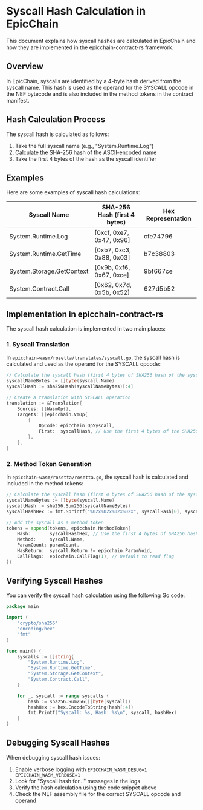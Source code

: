 # Syscall Hash Calculation in EpicChain

This document explains how syscall hashes are calculated in EpicChain and how they are implemented in the epicchain-contract-rs framework.

## Overview

In EpicChain, syscalls are identified by a 4-byte hash derived from the syscall name. This hash is used as the operand for the SYSCALL opcode in the NEF bytecode and is also included in the method tokens in the contract manifest.

## Hash Calculation Process

The syscall hash is calculated as follows:

1. Take the full syscall name (e.g., "System.Runtime.Log")
2. Calculate the SHA-256 hash of the ASCII-encoded name
3. Take the first 4 bytes of the hash as the syscall identifier

## Examples

Here are some examples of syscall hash calculations:

| Syscall Name | SHA-256 Hash (first 4 bytes) | Hex Representation |
|--------------|------------------------------|-------------------|
| System.Runtime.Log | [0xcf, 0xe7, 0x47, 0x96] | cfe74796 |
| System.Runtime.GetTime | [0xb7, 0xc3, 0x88, 0x03] | b7c38803 |
| System.Storage.GetContext | [0x9b, 0xf6, 0x67, 0xce] | 9bf667ce |
| System.Contract.Call | [0x62, 0x7d, 0x5b, 0x52] | 627d5b52 |

## Implementation in epicchain-contract-rs

The syscall hash calculation is implemented in two main places:

### 1. Syscall Translation

In `epicchain-wasm/rosetta/translates/syscall.go`, the syscall hash is calculated and used as the operand for the SYSCALL opcode:

```go
// Calculate the syscall hash (first 4 bytes of SHA256 hash of the syscall name)
syscallNameBytes := []byte(syscall.Name)
syscallHash := sha256Hash(syscallNameBytes)[:4]

// Create a translation with SYSCALL operation
translation := &Translation{
    Sources: []WasmOp{},
    Targets: []epicchain.VmOp{
        {
            OpCode: epicchain.OpSyscall,
            First:  syscallHash, // Use the first 4 bytes of the SHA256 hash
        },
    },
}
```

### 2. Method Token Generation

In `epicchain-wasm/rosetta/rosetta.go`, the syscall hash is calculated and included in the method tokens:

```go
// Calculate the syscall hash (first 4 bytes of SHA256 hash of the syscall name)
syscallNameBytes := []byte(syscall.Name)
syscallHash := sha256.Sum256(syscallNameBytes)
syscallHashHex := fmt.Sprintf("%02x%02x%02x%02x", syscallHash[0], syscallHash[1], syscallHash[2], syscallHash[3])

// Add the syscall as a method token
tokens = append(tokens, epicchain.MethodToken{
    Hash:       syscallHashHex, // Use the first 4 bytes of SHA256 hash
    Method:     syscall.Name,
    ParamCount: paramCount,
    HasReturn:  syscall.Return != epicchain.ParamVoid,
    CallFlags:  epicchain.CallFlag(1), // Default to read flag
})
```

## Verifying Syscall Hashes

You can verify the syscall hash calculation using the following Go code:

```go
package main

import (
    "crypto/sha256"
    "encoding/hex"
    "fmt"
)

func main() {
    syscalls := []string{
        "System.Runtime.Log",
        "System.Runtime.GetTime",
        "System.Storage.GetContext",
        "System.Contract.Call",
    }

    for _, syscall := range syscalls {
        hash := sha256.Sum256([]byte(syscall))
        hashHex := hex.EncodeToString(hash[:4])
        fmt.Printf("Syscall: %s, Hash: %s\n", syscall, hashHex)
    }
}
```

## Debugging Syscall Hashes

When debugging syscall hash issues:

1. Enable verbose logging with `EPICCHAIN_WASM_DEBUG=1 EPICCHAIN_WASM_VERBOSE=1`
2. Look for "Syscall hash for..." messages in the logs
3. Verify the hash calculation using the code snippet above
4. Check the NEF assembly file for the correct SYSCALL opcode and operand